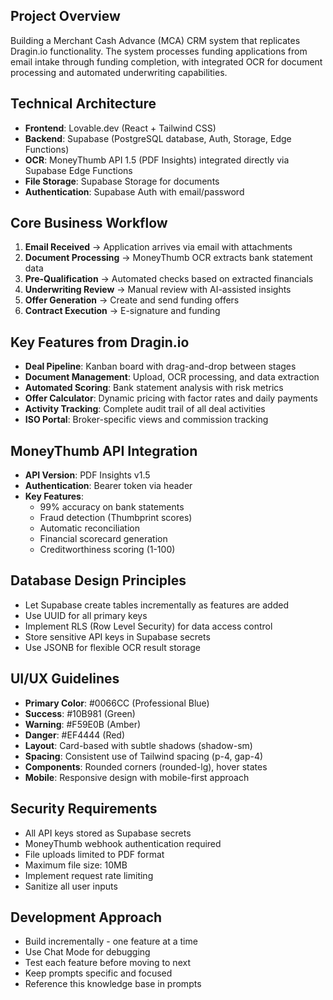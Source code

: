 ## Project Overview
Building a Merchant Cash Advance (MCA) CRM system that replicates Dragin.io functionality. The system processes funding applications from email intake through funding completion, with integrated OCR for document processing and automated underwriting capabilities.

## Technical Architecture
- **Frontend**: Lovable.dev (React + Tailwind CSS)
- **Backend**: Supabase (PostgreSQL database, Auth, Storage, Edge Functions)
- **OCR**: MoneyThumb API 1.5 (PDF Insights) integrated directly via Supabase Edge Functions
- **File Storage**: Supabase Storage for documents
- **Authentication**: Supabase Auth with email/password

## Core Business Workflow
1. **Email Received** → Application arrives via email with attachments
2. **Document Processing** → MoneyThumb OCR extracts bank statement data
3. **Pre-Qualification** → Automated checks based on extracted financials
4. **Underwriting Review** → Manual review with AI-assisted insights
5. **Offer Generation** → Create and send funding offers
6. **Contract Execution** → E-signature and funding

## Key Features from Dragin.io
- **Deal Pipeline**: Kanban board with drag-and-drop between stages
- **Document Management**: Upload, OCR processing, and data extraction
- **Automated Scoring**: Bank statement analysis with risk metrics
- **Offer Calculator**: Dynamic pricing with factor rates and daily payments
- **Activity Tracking**: Complete audit trail of all deal activities
- **ISO Portal**: Broker-specific views and commission tracking

## MoneyThumb API Integration
- **API Version**: PDF Insights v1.5
- **Authentication**: Bearer token via header
- **Key Features**: 
  - 99% accuracy on bank statements
  - Fraud detection (Thumbprint scores)
  - Automatic reconciliation
  - Financial scorecard generation
  - Creditworthiness scoring (1-100)

## Database Design Principles
- Let Supabase create tables incrementally as features are added
- Use UUID for all primary keys
- Implement RLS (Row Level Security) for data access control
- Store sensitive API keys in Supabase secrets
- Use JSONB for flexible OCR result storage

## UI/UX Guidelines
- **Primary Color**: #0066CC (Professional Blue)
- **Success**: #10B981 (Green) 
- **Warning**: #F59E0B (Amber)
- **Danger**: #EF4444 (Red)
- **Layout**: Card-based with subtle shadows (shadow-sm)
- **Spacing**: Consistent use of Tailwind spacing (p-4, gap-4)
- **Components**: Rounded corners (rounded-lg), hover states
- **Mobile**: Responsive design with mobile-first approach

## Security Requirements
- All API keys stored as Supabase secrets
- MoneyThumb webhook authentication required
- File uploads limited to PDF format
- Maximum file size: 10MB
- Implement request rate limiting
- Sanitize all user inputs

## Development Approach
- Build incrementally - one feature at a time
- Use Chat Mode for debugging
- Test each feature before moving to next
- Keep prompts specific and focused
- Reference this knowledge base in prompts